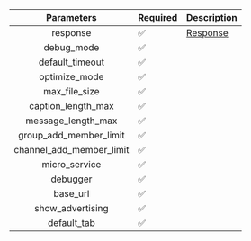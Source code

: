 |        Parameters        | Required           | Description             |
|:------------------------:|--------------------|-------------------------|
|         response         | :white_check_mark: | [Response](Response.md) |
|        debug_mode        | :white_check_mark: |                         |
|     default_timeout      | :white_check_mark: |                         |
|      optimize_mode       | :white_check_mark: |                         |
|      max_file_size       | :white_check_mark: |                         |
|    caption_length_max    | :white_check_mark: |                         |
|    message_length_max    | :white_check_mark: |                         |
|  group_add_member_limit  | :white_check_mark: |                         |
| channel_add_member_limit | :white_check_mark: |                         |
|      micro_service       | :white_check_mark: |                         |
|         debugger         | :white_check_mark: |                         |
|         base_url         | :white_check_mark: |                         |
|     show_advertising     | :white_check_mark: |                         |
|       default_tab        | :white_check_mark: |                         |